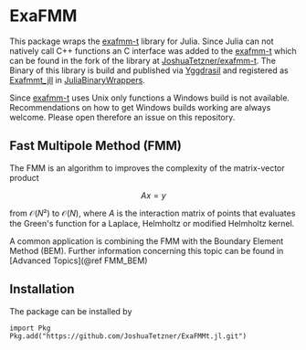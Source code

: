 # ExaFMM
This package wraps the [exafmm-t](https://github.com/exafmm/exafmm-t) library for Julia.
Since Julia can not natively call C++ functions an C interface was added to the [exafmm-t](https://github.com/exafmm/exafmm-t) which can be found in the fork of the library at [JoshuaTetzner/exafmm-t](https://github.com/JoshuaTetzner/exafmm-t/tree/feature/c_interface). The Binary of this library is build and published via [Yggdrasil](https://github.com/JuliaPackaging/Yggdrasil) and registered as [Exafmmt_jll](https://github.com/JuliaBinaryWrappers/Exafmmt_jll.jl) in [JuliaBinaryWrappers](https://github.com/JuliaBinaryWrappers/). 

Since [exafmm-t](https://github.com/exafmm/exafmm-t) uses Unix only functions a Windows build is not available. Recommendations on how to get Windows builds working are always welcome. Please open therefore an issue on this repository.  

## Fast Multipole Method (FMM)
The FMM is an algorithm to improves the complexity of the matrix-vector product 

$$Ax = y$$

from $\mathcal{O}(N²)$ to $\mathcal{O}(N)$, where $A$ is the interaction matrix of points that evaluates the Green's function for a Laplace, Helmholtz or modified Helmholtz kernel. 

A common application is combining the FMM with the Boundary Element Method (BEM). Further information concerning this topic can be found in [Advanced Topics](@ref FMM_BEM)

## Installation 
The package can be installed by 

```@julia
import Pkg
Pkg.add("https://github.com/JoshuaTetzner/ExaFMMt.jl.git")
```



